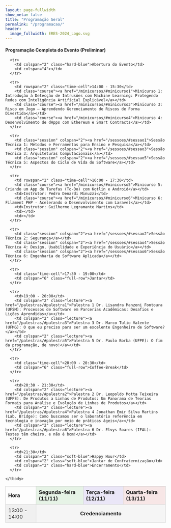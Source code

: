```yaml
---
layout: page-fullwidth
show_meta: false
title: "Programação Geral"
permalink: "/programacao/"
header:
  image_fullwidth: ERES-2024_Logo.svg
---
```


<style>
  table {
    width: 100%;
    border-collapse: collapse;
  }

  th, td {
    border: 1px solid #d1d1d1;
    padding: 8px;
    text-align: left;
  }

  .full-row {
    text-align: center;
    font-weight: bold;
    background-color: #f5f5f5;
  }

  .course {
    background-color: #e6f7e6;
  }

  .session {
    background-color: #fff9e6;
  }

  .lecture {
    background-color: #fbeaea;
  }

  .hard-blue {
    background-color: #e6ecf7;
  }

  .soft-blue {
    background-color: #f2f7ff;
  }

  .header-green {
    background-color: #e6f3e6;
  }

  .header-purple {
    background-color: #eae6f7;
  }

  .header-red {
    background-color: #f7e6e6;
  }

  .time-cell {
    background-color: #f0f0f0;
  }
</style>

<main>
  <h4 style="margin-bottom: 1rem;">Programação Completa do Evento (Preliminar)</h4>

  <table>
    <thead>
      <tr>
        <th>Hora</th>
        <th colspan="2" class="header-green">Segunda-feira (11/11)</th>
        <th colspan="2" class="header-purple">Terça-feira (12/11)</th>
        <th colspan="2" class="header-red">Quarta-feira (13/11)</th>
      </tr>
    </thead>
    <tbody>
      <tr>
        <td rowspan="2" class="time-cell">13:00 - 14:00</td>
        <td colspan="6" class="full-row">Credenciamento</td>
      </tr>

      <tr>
        <td colspan="2" class="hard-blue">Abertura do Evento</td>
        <td colspan="4"></td>
      </tr>

      <tr>
        <td rowspan="2" class="time-cell">14:00 - 15:30</td>
        <td class="course"><a href="/minicursos/#minicurso1">Minicurso 1: Introdução à Detecção de Intrusões com Machine Learning: Protegendo Redes com Inteligência Artificial Explicável</a></td>
        <td class="course"><a href="/minicursos/#minicurso3">Minicurso 3: Risco em Jogo – Aprendendo Gerenciamento de Riscos de Forma Divertida</a></td>
        <td class="course"><a href="/minicursos/#minicurso4">Minicurso 4: Desenvolvimento de dApps com Ethereum e Smart Contracts</a></td>
      </tr>

      <tr>
        <td class="session" colspan="2"><a href="/sessoes/#sessao1">Sessão Técnica 1: Métodos e Ferramentas para Ensino e Pesquisa</a></td>
        <td class="session" colspan="2"><a href="/sessoes/#sessao3">Sessão Técnica 3: Arquiteturas Computacionais</a></td>
        <td class="session" colspan="2"><a href="/sessoes/#sessao5">Sessão Técnica 5: Aspectos do Ciclo de Vida do Software</a></td>
      </tr>

      <tr>
        <td rowspan="2" class="time-cell">16:00 - 17:30</td>
        <td class="course"><a href="/minicursos/#minicurso5">Minicurso 5: Criando um App de Tarefas (To-Do) com Kotlin e Android</a></td>
        <td>Instrutor: Pedro Denardi Minuzzi</td>
        <td class="course"><a href="/minicursos/#minicurso6">Minicurso 6: Filament PHP - Acelerando o Desenvolvimento com Laravel</a></td>
        <td>Instrutor: Guilherme Legramante Martins</td>
        <td></td>
        <td></td>
      </tr>

      <tr>
        <td class="session" colspan="2"><a href="/sessoes/#sessao2">Sessão Técnica 2: Segurança</a></td>
        <td class="session" colspan="2"><a href="/sessoes/#sessao4">Sessão Técnica 4: Design, Usabilidade e Experiência do Usuário</a></td>
        <td class="session" colspan="2"><a href="/sessoes/#sessao6">Sessão Técnica 6: Engenharia de Software Aplicada</a></td>
      </tr>

      <tr>
        <td class="time-cell">17:30 - 19:00</td>
        <td colspan="6" class="full-row">Jantar</td>
      </tr>

      <tr>
        <td>19:00 - 20:00</td>
        <td colspan="2" class="lecture"><a href="/palestras/#palestra1">Palestra 1 Dr. Lisandra Manzoni Fontoura (UFSM): Processos de Software em Parcerias Acadêmicas: Desafios e Lições Aprendidas</a></td>
        <td colspan="2" class="lecture"><a href="/palestras/#palestra3">Palestra 3 Dr. Marco Tulio Valente (UFMG): O que eu preciso para ser um excelente Engenheiro de Software?</a></td>
        <td colspan="2" class="lecture"><a href="/palestras/#palestra5">Palestra 5 Dr. Paulo Borba (UFPE): O fim da programação, de novo!</a></td>
      </tr>

      <tr>
        <td class="time-cell">20:00 - 20:30</td>
        <td colspan="6" class="full-row">Coffee-Break</td>
      </tr>

      <tr>
        <td>20:30 - 21:30</td>
        <td colspan="2" class="lecture"><a href="/palestras/#palestra2">Palestra 2 Dr. Leopoldo Motta Teixeira (UFPE): De Produtos a Linhas de Produtos: Um Panorama de Teorias Formais para Análise e Evolução de Linhas de Produtos</a></td>
        <td colspan="2" class="lecture"><a href="/palestras/#palestra4">Palestra 4 Jonathan Emir Silva Martins (Lab. Bridge): Como buscamos ser o laboratório referência em tecnologia e inovação por meio de práticas ágeis</a></td>
        <td colspan="2" class="lecture"><a href="/palestras/#palestra6">Palestra 6 Dr. Elvys Soares (IFAL): Testes têm cheiro, e não é bom!</a></td>
      </tr>

      <tr>
        <td>21:30</td>
        <td colspan="2" class="soft-blue">Happy Hour</td>
        <td colspan="2" class="soft-blue">Jantar de Confraternização</td>
        <td colspan="2" class="hard-blue">Encerramento</td>
      </tr>

    </tbody>

  </table>
</main>